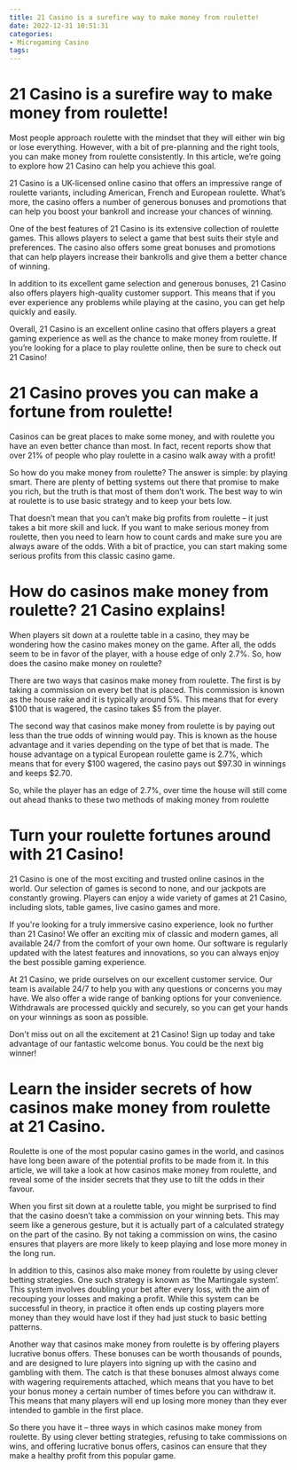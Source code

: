 ```yaml
---
title: 21 Casino is a surefire way to make money from roulette!
date: 2022-12-31 10:51:31
categories:
- Microgaming Casino
tags:
---
```



#  21 Casino is a surefire way to make money from roulette!

Most people approach roulette with the mindset that they will either win big or lose everything. However, with a bit of pre-planning and the right tools, you can make money from roulette consistently. In this article, we’re going to explore how 21 Casino can help you achieve this goal.

21 Casino is a UK-licensed online casino that offers an impressive range of roulette variants, including American, French and European roulette. What’s more, the casino offers a number of generous bonuses and promotions that can help you boost your bankroll and increase your chances of winning.

One of the best features of 21 Casino is its extensive collection of roulette games. This allows players to select a game that best suits their style and preferences. The casino also offers some great bonuses and promotions that can help players increase their bankrolls and give them a better chance of winning.

In addition to its excellent game selection and generous bonuses, 21 Casino also offers players high-quality customer support. This means that if you ever experience any problems while playing at the casino, you can get help quickly and easily.

Overall, 21 Casino is an excellent online casino that offers players a great gaming experience as well as the chance to make money from roulette. If you’re looking for a place to play roulette online, then be sure to check out 21 Casino!

#  21 Casino proves you can make a fortune from roulette!

Casinos can be great places to make some money, and with roulette you have an even better chance than most. In fact, recent reports show that over 21% of people who play roulette in a casino walk away with a profit!

So how do you make money from roulette? The answer is simple: by playing smart. There are plenty of betting systems out there that promise to make you rich, but the truth is that most of them don’t work. The best way to win at roulette is to use basic strategy and to keep your bets low.

That doesn’t mean that you can’t make big profits from roulette – it just takes a bit more skill and luck. If you want to make serious money from roulette, then you need to learn how to count cards and make sure you are always aware of the odds. With a bit of practice, you can start making some serious profits from this classic casino game.

#  How do casinos make money from roulette? 21 Casino explains!

When players sit down at a roulette table in a casino, they may be wondering how the casino makes money on the game. After all, the odds seem to be in favor of the player, with a house edge of only 2.7%. So, how does the casino make money on roulette?

There are two ways that casinos make money from roulette. The first is by taking a commission on every bet that is placed. This commission is known as the house rake and it is typically around 5%. This means that for every $100 that is wagered, the casino takes $5 from the player.

The second way that casinos make money from roulette is by paying out less than the true odds of winning would pay. This is known as the house advantage and it varies depending on the type of bet that is made. The house advantage on a typical European roulette game is 2.7%, which means that for every $100 wagered, the casino pays out $97.30 in winnings and keeps $2.70.

So, while the player has an edge of 2.7%, over time the house will still come out ahead thanks to these two methods of making money from roulette

#  Turn your roulette fortunes around with 21 Casino!

21 Casino is one of the most exciting and trusted online casinos in the world. Our selection of games is second to none, and our jackpots are constantly growing. Players can enjoy a wide variety of games at 21 Casino, including slots, table games, live casino games and more.

If you're looking for a truly immersive casino experience, look no further than 21 Casino! We offer an exciting mix of classic and modern games, all available 24/7 from the comfort of your own home. Our software is regularly updated with the latest features and innovations, so you can always enjoy the best possible gaming experience.

At 21 Casino, we pride ourselves on our excellent customer service. Our team is available 24/7 to help you with any questions or concerns you may have. We also offer a wide range of banking options for your convenience. Withdrawals are processed quickly and securely, so you can get your hands on your winnings as soon as possible.

Don't miss out on all the excitement at 21 Casino! Sign up today and take advantage of our fantastic welcome bonus. You could be the next big winner!

#  Learn the insider secrets of how casinos make money from roulette at 21 Casino.

Roulette is one of the most popular casino games in the world, and casinos have long been aware of the potential profits to be made from it. In this article, we will take a look at how casinos make money from roulette, and reveal some of the insider secrets that they use to tilt the odds in their favour.

When you first sit down at a roulette table, you might be surprised to find that the casino doesn’t take a commission on your winning bets. This may seem like a generous gesture, but it is actually part of a calculated strategy on the part of the casino. By not taking a commission on wins, the casino ensures that players are more likely to keep playing and lose more money in the long run.

In addition to this, casinos also make money from roulette by using clever betting strategies. One such strategy is known as ‘the Martingale system’. This system involves doubling your bet after every loss, with the aim of recouping your losses and making a profit. While this system can be successful in theory, in practice it often ends up costing players more money than they would have lost if they had just stuck to basic betting patterns.

Another way that casinos make money from roulette is by offering players lucrative bonus offers. These bonuses can be worth thousands of pounds, and are designed to lure players into signing up with the casino and gambling with them. The catch is that these bonuses almost always come with wagering requirements attached, which means that you have to bet your bonus money a certain number of times before you can withdraw it. This means that many players will end up losing more money than they ever intended to gamble in the first place.

So there you have it – three ways in which casinos make money from roulette. By using clever betting strategies, refusing to take commissions on wins, and offering lucrative bonus offers, casinos can ensure that they make a healthy profit from this popular game.